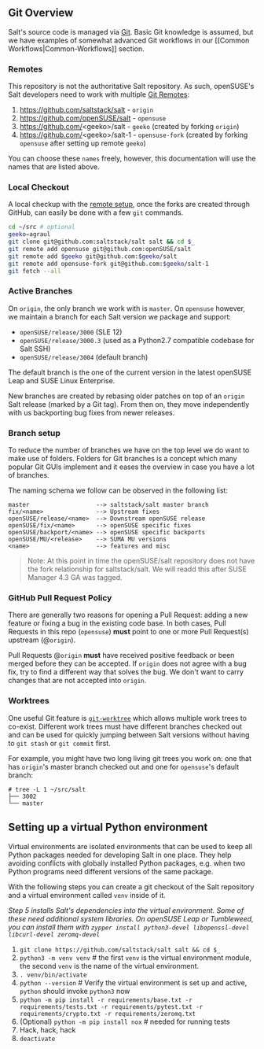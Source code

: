 ## Git Overview

Salt's source code is managed via [Git](https://git-scm.com/). Basic Git knowledge is assumed, but we have examples of somewhat advanced Git workflows in our [[Common Workflows|Common-Workflows]] section.

### Remotes

This repository is not the authoritative Salt repository. As such, openSUSE's Salt developers need to work with multiple [Git Remotes](https://git-scm.com/docs/git-remote):

1. https://github.com/saltstack/salt - `origin`
2. https://github.com/openSUSE/salt - `opensuse`
3. https://github.com/<geeko\>/salt - `geeko` (created by forking `origin`)
4. https://github.com/<geeko\>/salt-1 - `opensuse-fork` (created by forking `opensuse` after setting up remote `geeko`)

You can choose these `names` freely, however, this documentation will use the names that are listed above.

### Local Checkout

A local checkup with the [remote setup](#remotes), once the forks are created through GitHub, can easily be done with a few `git` commands.

```sh
cd ~/src # optional
geeko=agraul
git clone git@github.com:saltstack/salt salt && cd $_
git remote add opensuse git@github.com:openSUSE/salt
git remote add $geeko git@github.com:$geeko/salt
git remote add opensuse-fork git@github.com:$geeko/salt-1
git fetch --all
```

### Active Branches

On `origin`, the only branch we work with is `master`. On `opensuse` however, we maintain a branch for each Salt version we package and support:

- `openSUSE/release/3000` (SLE 12)
- `openSUSE/release/3000.3` (used as a Python2.7 compatible codebase for Salt SSH)
- `openSUSE/release/3004` (default branch)

The default branch is the one of the current version in the latest openSUSE Leap and SUSE Linux Enterprise.

New branches are created by rebasing older patches on top of an `origin` Salt release (marked by a Git tag). From then on, they move independently with us backporting bug fixes from newer releases.

### Branch setup

To reduce the number of branches we have on the top level we do want to make use of folders. Folders for Git branches is a concept which many popular Git GUIs implement and it eases the overview in case you have a lot of branches.

The naming schema we follow can be observed in the following list:

```
master                   --> saltstack/salt master branch
fix/<name>               --> Upstream fixes
openSUSE/release/<name>  --> Downstream openSUSE release
openSUSE/fix/<name>      --> openSUSE specific fixes
openSUSE/backport/<name> --> openSUSE specific backports
openSUSE/MU/<release>    --> SUMA MU versions
<name>                   --> features and misc
```

> Note: At this point in time the openSUSE/salt repository does not have the fork relationship for saltstack/salt. We will readd this after SUSE Manager 4.3 GA was tagged.

### GitHub Pull Request Policy

There are generally two reasons for opening a Pull Request: adding a new feature or fixing a bug in the existing code base. In both cases, Pull Requests in this repo (`opensuse`) **must** point to one or more Pull Request(s) upstream (@`origin`).

Pull Requests @`origin` **must** have received positive feedback or been merged before they can be accepted. If `origin` does not agree with a bug fix, try to find a different way that solves the bug. We don't want to carry changes that are not accepted into `origin`.

### Worktrees

One useful Git feature is [`git-worktree`](https://git-scm.com/docs/git-worktree) which allows multiple work trees to co-exist. Different work trees must have different branches checked out and can be used for quickly jumping between Salt versions without having to `git stash` or `git commit` first.

For example, you might have two long living git trees you work on: one that has `origin`'s master branch checked out and one for `opensuse`'s default branch:
```text
# tree -L 1 ~/src/salt
├── 3002
└── master
```

## Setting up a virtual Python environment

Virtual environments are isolated environments that can be used to keep all Python packages needed for developing Salt in one place. They help avoiding conflicts with globally installed Python packages, e.g. when two Python programs need different versions of the same package.

With the following steps you can create a git checkout of the Salt repository and a virtual environment called `venv` inside of it.

*Step 5 installs Salt's dependencies into the virtual environment. Some of these need additional system libraries. On openSUSE Leap or Tumbleweed, you can install them with `zypper install python3-devel libopenssl-devel libcurl-devel zeromq-devel`*

1. `git clone https://github.com/saltstack/salt salt && cd $_`
2. `python3 -m venv venv` # the first `venv` is the virtual environment module, the second `venv` is the name of the virtual environment.
3. `. venv/bin/activate`
4. `python --version` # Verify the virtual environment is set up and active, `python` should invoke `python3` now
5. `python -m pip install -r requirements/base.txt -r requirements/tests.txt -r requirements/pytest.txt -r requirements/crypto.txt -r requirements/zeromq.txt`
6. (Optional) `python -m pip install nox` # needed for running tests
7. Hack, hack, hack
8. `deactivate`
